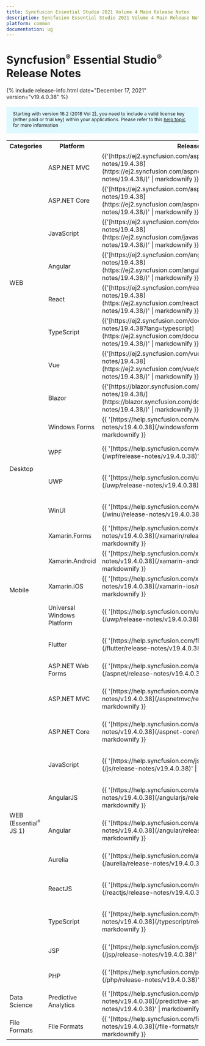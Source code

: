 ```yaml
---
title: Syncfusion Essential Studio 2021 Volume 4 Main Release Notes  
description: Syncfusion Essential Studio 2021 Volume 4 Main Release Notes  
platform: common
documentation: ug
---
```


# Syncfusion<sup style="font-size:70%">&reg;</sup> Essential Studio<sup style="font-size:70%">&reg;</sup>  Release Notes  

{% include release-info.html date="December 17, 2021"   version="v19.4.0.38" %} 

<style>
#license {
    font-size: .88em!important;
margin-top: 1.5em;     margin-bottom: 1.5em;
    background-color: #def8ff;
    padding: 10px 17px 14px;
}
</style>

<div id="license">
Starting with version 16.2 (2018 Vol 2), you need to include a valid license key (either paid or trial key) within your applications. 
Please refer to this <a href="/common/essential-studio/licensing/license-key">help topic</a> for more information 
</div>



<table>
<tr>
<th>
Categories</th><th>
Platform</th><th>
Release Notes</th><th>
Read Me</th></tr>
<tr>
<td rowspan="8">
WEB 
</td>
<td>
ASP.NET MVC
</td>
<td>{{'[https://ej2.syncfusion.com/aspnetmvc/documentation/release-notes/19.4.38](https://ej2.syncfusion.com/aspnetmvc/documentation/release-notes/19.4.38/)' | markdownify }}
</td>
<td>{{'[http://files2.syncfusion.com/Installs/v19.4.0.38/ReadMe/web/ASPMVC.html](http://files2.syncfusion.com/Installs/v19.4.0.38/ReadMe/web/ASPMVC.html)' | markdownify }}
</td>
</tr>
<tr>
<td>
ASP.NET Core	
</td>
<td>{{'[https://ej2.syncfusion.com/aspnetcore/documentation/release-notes/19.4.38](https://ej2.syncfusion.com/aspnetcore/documentation/release-notes/19.4.38/)' | markdownify }}
</td>
<td>{{'[http://files2.syncfusion.com/Installs/v19.4.0.38/ReadMe/web/ASPNETCORE.html](http://files2.syncfusion.com/Installs/v19.4.0.38/ReadMe/web/ASPNETCORE.html)' | markdownify }}
</td>
</tr>
<tr>
<td>
JavaScript
</td>
<td>{{'[https://ej2.syncfusion.com/documentation/release-notes/19.4.38](https://ej2.syncfusion.com/javascript/documentation/release-notes/19.4.38/)' | markdownify }}
</td>
<td>{{'[http://files2.syncfusion.com/Installs/v19.4.0.38/ReadMe/web/JavaScript.html](http://files2.syncfusion.com/Installs/v19.4.0.38/ReadMe/web/JavaScript.html)' | markdownify }}
</td>
</tr>
<tr>
<td>
Angular
</td>
<td>{{'[https://ej2.syncfusion.com/angular/documentation/release-notes/19.4.38](https://ej2.syncfusion.com/angular/documentation/release-notes/19.4.38/)' | markdownify }}
</td>
<td>{{'[http://files2.syncfusion.com/Installs/v19.4.0.38/ReadMe/web/Angular.html](http://files2.syncfusion.com/Installs/v19.4.0.38/ReadMe/web/Angular.html)' | markdownify }}
</td>
</tr>
<tr>
<td>
React
</td>
<td>{{'[https://ej2.syncfusion.com/react/documentation/release-notes/19.4.38](https://ej2.syncfusion.com/react/documentation/release-notes/19.4.38/)' | markdownify }}
</td>
<td>{{'[http://files2.syncfusion.com/Installs/v19.4.0.38/ReadMe/web/React.html](http://files2.syncfusion.com/Installs/v19.4.0.38/ReadMe/web/React.html)' | markdownify }}
</td>
</tr>
<tr>
<td>
TypeScript
</td>
<td>{{'[https://ej2.syncfusion.com/documentation/release-notes/19.4.38?lang=typescript](https://ej2.syncfusion.com/documentation/release-notes/19.4.38/)' | markdownify }}
</td>
<td>{{'[http://files2.syncfusion.com/Installs/v19.4.0.38/ReadMe/web/TypeScript.html](http://files2.syncfusion.com/Installs/v19.4.0.38/ReadMe/web/TypeScript.html)' | markdownify }}
</td>
</tr>
<tr>
<td>
Vue
</td>
<td>{{'[https://ej2.syncfusion.com/vue/documentation/release-notes/19.4.38](https://ej2.syncfusion.com/vue/documentation/release-notes/19.4.38/)' | markdownify }}
</td>
<td>{{'[http://files2.syncfusion.com/Installs/v19.4.0.38/ReadMe/web/Vue.html](http://files2.syncfusion.com/Installs/v19.4.0.38/ReadMe/web/Vue.html)' | markdownify }}
</td>
</tr>
<tr>
<td>
Blazor
</td>
<td>{{'[https://blazor.syncfusion.com/documentation/release-notes/19.4.38/](https://blazor.syncfusion.com/documentation/release-notes/19.4.38/)' | markdownify }}
</td>
<td>{{'[http://files2.syncfusion.com/Installs/v19.4.0.38/ReadMe/web/Blazor.html](http://files2.syncfusion.com/Installs/v19.4.0.38/ReadMe/web/Blazor.html)' | markdownify }}
</td>
</tr>
<tr>
<td rowspan="4">
Desktop
</td>
<td>
Windows Forms
</td>
<td>{{ '[https://help.syncfusion.com/windowsforms/release-notes/v19.4.0.38](/windowsforms/release-notes/v19.4.0.38)' | markdownify }}
</td>
<td>{{ '[http://files2.syncfusion.com/Installs/v19.4.0.38/ReadMe/WindowsForms.html](http://files2.syncfusion.com/Installs/v19.4.0.38/ReadMe/WindowsForms.html)' | markdownify }}
</td>
</tr>
<tr>
<td>
WPF
</td>
<td>{{ '[https://help.syncfusion.com/wpf/release-notes/v19.4.0.38](/wpf/release-notes/v19.4.0.38)' | markdownify }}
</td>
<td>{{ '[http://files2.syncfusion.com/Installs/v19.4.0.38/ReadMe/WPF.html](http://files2.syncfusion.com/Installs/v19.4.0.38/ReadMe/WPF.html)' | markdownify }}
</td>
</tr>
<tr>
<td>
UWP
</td>
<td>{{ '[https://help.syncfusion.com/uwp/release-notes/v19.4.0.38](/uwp/release-notes/v19.4.0.38)' | markdownify }}
</td>
<td>{{ '[http://files2.syncfusion.com/Installs/v19.4.0.38/ReadMe/UniversalWindows.html](http://files2.syncfusion.com/Installs/v19.4.0.38/ReadMe/UniversalWindows.html)' | markdownify }}
</td>
</tr>
<tr>
<td>
WinUI
</td>
<td>{{ '[https://help.syncfusion.com/winui/release-notes/v19.4.0.38](/winui/release-notes/v19.4.0.38)' | markdownify }}
</td>
<td>{{ '[http://files2.syncfusion.com/Installs/v19.4.0.38/ReadMe/WinUI.html](http://files2.syncfusion.com/Installs/v19.4.0.38/ReadMe/WinUI.html)' | markdownify }}
</td>
</tr>
<tr>
<td rowspan="5">
Mobile
</td>
<td>
Xamarin.Forms
</td>
<td>{{ '[https://help.syncfusion.com/xamarin/release-notes/v19.4.0.38](/xamarin/release-notes/v19.4.0.38)' | markdownify }}
</td>
<td>{{ '[http://files2.syncfusion.com/Installs/v19.4.0.38/ReadMe/Xamarin_Forms.html](http://files2.syncfusion.com/Installs/v19.4.0.38/ReadMe/Xamarin_Forms.html)' | markdownify }}
</td>
</tr>
<tr>
<td>
Xamarin.Android
</td>
<td>{{ '[https://help.syncfusion.com/xamarin-android/release-notes/v19.4.0.38](/xamarin-android/release-notes/v19.4.0.38)' | markdownify }}
</td>
<td>{{ '[http://files2.syncfusion.com/Installs/v19.4.0.38/ReadMe/Xamarin_Forms.html](http://files2.syncfusion.com/Installs/v19.4.0.38/ReadMe/Xamarin_Forms.html)' | markdownify }}
</td>
</tr>
<tr>
<td>
Xamarin.iOS
</td>
<td>{{ '[https://help.syncfusion.com/xamarin-ios/release-notes/v19.4.0.38](/xamarin-ios/release-notes/v19.4.0.38)' | markdownify }}
</td>
<td>{{ '[http://files2.syncfusion.com/Installs/v19.4.0.38/ReadMe/Xamarin_Forms.html](http://files2.syncfusion.com/Installs/v19.4.0.38/ReadMe/Xamarin_Forms.html)' | markdownify }}
</td>
</tr>
<tr>
<td>
Universal Windows Platform
</td>
<td>{{ '[https://help.syncfusion.com/uwp/release-notes/v19.4.0.38](/uwp/release-notes/v19.4.0.38)' | markdownify }}
</td>
<td>{{ '[http://files2.syncfusion.com/Installs/v19.4.0.38/ReadMe/UniversalWindows.html](http://files2.syncfusion.com/Installs/v19.4.0.38/ReadMe/UniversalWindows.html)' | markdownify }}
</td>
</tr>
<tr>
<td>
Flutter
</td>
<td>{{ '[https://help.syncfusion.com/flutter/release-notes/v19.4.0.38](/flutter/release-notes/v19.4.0.38)' | markdownify }}
</td>
<td>{{ '[http://files2.syncfusion.com/Installs/v19.4.0.38/ReadMe/Flutter.html](http://files2.syncfusion.com/Installs/v19.4.0.38/ReadMe/Flutter.html)' | markdownify }}
</td>
</tr>
<tr>
<td rowspan="11">
WEB (Essential<sup style="font-size:70%">&reg;</sup> JS 1)
</td>
<td>
ASP.NET Web Forms
</td>
<td>{{ '[https://help.syncfusion.com/aspnet/release-notes/v19.4.0.38](/aspnet/release-notes/v19.4.0.38)' | markdownify }}
</td>
<td>{{ '[http://files2.syncfusion.com/Installs/v19.4.0.38/ReadMe/essential-js1/ASP.html](http://files2.syncfusion.com/Installs/v19.4.0.38/ReadMe/essential-js1/ASP.html)' | markdownify }}
</td>
</tr>
<tr>
<td>
ASP.NET MVC
</td>
<td>{{ '[https://help.syncfusion.com/aspnetmvc/release-notes/v19.4.0.38](/aspnetmvc/release-notes/v19.4.0.38)' | markdownify }}
</td>
<td>{{ '[http://files2.syncfusion.com/Installs/v19.4.0.38/ReadMe/essential-js1/ASPMVC.html](http://files2.syncfusion.com/Installs/v19.4.0.38/ReadMe/essential-js1/ASPMVC.html)' | markdownify }}
</td>
</tr>
<tr>
<td>
ASP.NET Core
</td>
<td>{{ '[https://help.syncfusion.com/aspnet-core/release-notes/v19.4.0.38](/aspnet-core/release-notes/v19.4.0.38)' | markdownify }}
</td>
<td>
{{ '[http://files2.syncfusion.com/Installs/v19.4.0.38/ReadMe/essential-js1/ASPNETCORE.html](http://files2.syncfusion.com/Installs/v19.4.0.38/ReadMe/essential-js1/ASPNETCORE.html)' | markdownify }}
</td>
</tr>
<tr>
<td>
JavaScript
</td>
<td>{{ '[https://help.syncfusion.com/js/release-notes/v19.4.0.38](/js/release-notes/v19.4.0.38)' | markdownify }}
</td>
<td>{{ '[http://files2.syncfusion.com/Installs/v19.4.0.38/ReadMe/essential-js1/JavaScript.html](http://files2.syncfusion.com/Installs/v19.4.0.38/ReadMe/essential-js1/JavaScript.html)' | markdownify }}
</td>
</tr>
<tr>
<td>
AngularJS
</td>
<td>{{ '[https://help.syncfusion.com/angularjs/release-notes/v19.4.0.38](/angularjs/release-notes/v19.4.0.38)' | markdownify }}
</td>
<td>{{ '[http://files2.syncfusion.com/Installs/v19.4.0.38/ReadMe/essential-js1/AngularJS.html](http://files2.syncfusion.com/Installs/v19.4.0.38/ReadMe/essential-js1/AngularJS.html)' | markdownify }}
</td>
</tr>
<tr>
<td>
Angular
</td>
<td>{{ '[https://help.syncfusion.com/angular/release-notes/v19.4.0.38](/angular/release-notes/v19.4.0.38)' | markdownify }}
</td>
<td>{{ '[http://files2.syncfusion.com/Installs/v19.4.0.38/ReadMe/essential-js1/Angular.html](http://files2.syncfusion.com/Installs/v19.4.0.38/ReadMe/essential-js1/Angular.html)' | markdownify }}
</td>
</tr>
<tr>
<td>
Aurelia
</td>
<td>{{ '[https://help.syncfusion.com/aurelia/release-notes/v19.4.0.38](/aurelia/release-notes/v19.4.0.38)' | markdownify }}
</td>
<td>{{ '[http://files2.syncfusion.com/Installs/v19.4.0.38/ReadMe/essential-js1/Aurelia.html](http://files2.syncfusion.com/Installs/v19.4.0.38/ReadMe/essential-js1/Aurelia.html)' | markdownify }}
</td>
</tr>
<tr>
<td>
ReactJS
</td>
<td>{{ '[https://help.syncfusion.com/reactjs/release-notes/v19.4.0.38](/reactjs/release-notes/v19.4.0.38)' | markdownify }}
</td>
<td>{{ '[http://files2.syncfusion.com/Installs/v19.4.0.38/ReadMe/essential-js1/ReactJS.html](http://files2.syncfusion.com/Installs/v19.4.0.38/ReadMe/essential-js1/ReactJS.html)' | markdownify }}
</td>
</tr>
<tr>
<td>
TypeScript
</td>
<td>{{ '[https://help.syncfusion.com/typescript/release-notes/v19.4.0.38](/typescript/release-notes/v19.4.0.38)' | markdownify }}
</td>
<td>{{ '[http://files2.syncfusion.com/Installs/v19.4.0.38/ReadMe/essential-js1/TypeScript.html](http://files2.syncfusion.com/Installs/v19.4.0.38/ReadMe/essential-js1/TypeScript.html)' | markdownify }}
</td>
</tr>
<tr>
<td>
JSP
</td>
<td>{{ '[https://help.syncfusion.com/jsp/release-notes/v19.4.0.38](/jsp/release-notes/v19.4.0.38)' | markdownify }}
</td>
<td>{{ '[http://files2.syncfusion.com/Installs/v19.4.0.38/ReadMe/essential-js1/JSP.html](http://files2.syncfusion.com/Installs/v19.4.0.38/ReadMe/essential-js1/JSP.html)' | markdownify }}
</td>
</tr>
<tr>
<td>
PHP
</td>
<td>{{ '[https://help.syncfusion.com/php/release-notes/v19.4.0.38](/php/release-notes/v19.4.0.38)' | markdownify }}
</td>
<td>{{ '[http://files2.syncfusion.com/Installs/v19.4.0.38/ReadMe/essential-js1/PHP.html](http://files2.syncfusion.com/Installs/v19.4.0.38/ReadMe/essential-js1/PHP.html)' | markdownify }}
</td>
</tr>
<tr>
<td>
Data Science
</td>
<td>
Predictive Analytics
</td>
<td>{{ '[https://help.syncfusion.com/predictive-analytics/release-notes/v19.4.0.38](/predictive-analytics/release-notes/v19.4.0.38)' | markdownify }}
</td>
<td>
</td>
</tr>
<tr>
<td>
File Formats
</td>
<td>
File Formats
</td>
<td>{{ '[https://help.syncfusion.com/file-formats/release-notes/v19.4.0.38](/file-formats/release-notes/v19.4.0.38)' | markdownify }}
</td>
<td>
</td>
</tr>
</table>